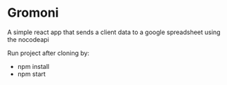 # Gromoni

A simple react app that sends a client data to a google spreadsheet using the nocodeapi

Run project after cloning by:

- npm install
- npm start
